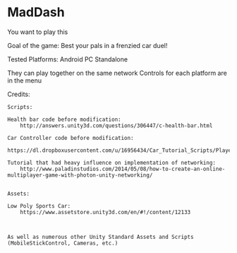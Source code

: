 # MadDash
You want to play this

Goal of the game:
Best your pals in a frenzied car duel!

Tested Platforms:
Android
PC Standalone

They can play together on the same network
Controls for each platform are in the menu

Credits:

	Scripts:

	Health bar code before modification:
		http://answers.unity3d.com/questions/306447/c-health-bar.html

	Car Controller code before modification:
		https://dl.dropboxusercontent.com/u/16956434/Car_Tutorial_Scripts/PlayerCar_Script.js
		
	Tutorial that had heavy influence on implementation of networking:
		http://www.paladinstudios.com/2014/05/08/how-to-create-an-online-multiplayer-game-with-photon-unity-networking/
	
	
	Assets:
	
	Low Poly Sports Car:
		https://www.assetstore.unity3d.com/en/#!/content/12133
		
		
		
	As well as numerous other Unity Standard Assets and Scripts (MobileStickControl, Cameras, etc.)